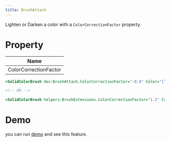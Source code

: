 ```yaml
---
title: BrushAttach
---
```


Lighten or Darken a color with a `ColorCorrectionFactor` property.

# Property

|Name|
|-|
|ColorCorrectionFactor|

```xml
<SolidColorBrush dev:BrushAttach.ColorCorrectionFactor="-0.4" Color="{ThemeResource SystemAccentColor}" />

<!-- OR -->

<SolidColorBrush helpers:BrushExtensions.ColorCorrectionFactor="1.2" Color="{ThemeResource SystemAccentColor}" />
```

# Demo
you can run [demo](https://github.com/Ghost1372/DevWinUI) and see this feature.
